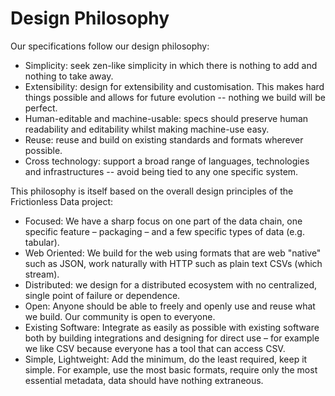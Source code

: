 # Design Philosophy

Our specifications follow our design philosophy:

* Simplicity: seek zen-like simplicity in which there is nothing to add and nothing to take away.
* Extensibility: design for extensibility and customisation. This makes hard things possible and allows for future evolution -- nothing we build will be perfect.
* Human-editable and machine-usable: specs should preserve human readability and editability whilst making machine-use easy.
* Reuse: reuse and build on existing standards and formats wherever possible.
* Cross technology: support a broad range of languages, technologies and infrastructures -- avoid being tied to any one specific system.

This philosophy is itself based on the overall design principles of the Frictionless Data project:

* Focused: We have a sharp focus on one part of the data chain, one specific feature – packaging – and a few specific types of data (e.g. tabular).
* Web Oriented: We build for the web using formats that are web "native" such as JSON, work naturally with HTTP such as plain text CSVs (which stream).
* Distributed: we design for a distributed ecosystem with no centralized, single point of failure or dependence.
* Open: Anyone should be able to freely and openly use and reuse what we build. Our community is open to everyone.
* Existing Software: Integrate as easily as possible with existing software both by building integrations and designing for direct use – for example we like CSV because everyone has a tool that can access CSV.
* Simple, Lightweight: Add the minimum, do the least required, keep it simple. For example, use the most basic formats, require only the most essential metadata, data should have nothing extraneous.
